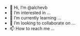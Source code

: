 - 👋 Hi, I’m @alchevb
- 👀 I’m interested in ...
- 🌱 I’m currently learning ...
- 💞️ I’m looking to collaborate on ...
- 📫 How to reach me ...

<!---
alchevb/alchevb is a ✨ special ✨ repository because its `README.md` (this file) appears on your GitHub profile.
You can click the Preview link to take a look at your changes.
--->
